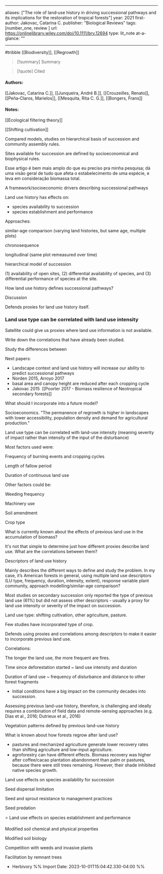   
---
aliases: ["The role of land‐use history in driving successional pathways and its implications for the restoration of tropical forests"] 
year: 2021 
first-author: Jakovac, Catarina C.
publisher: "Biological Reviews" 
tags: [number_one, review ]
url: https://onlinelibrary.wiley.com/doi/10.1111/brv.12694 
type: lit_note
at-a-glance: ""

--- 
#tribble
[[Biodiversity]], [[Regrowth]]
>[!summary] Summary

>[!quote] Cited


#### Authors:
[[Jakovac, Catarina C.]], [[Junqueira, André B.]], [[Crouzeilles, Renato]], [[Peña‐Claros, Marielos]], [[Mesquita, Rita C. G.]], [[Bongers, Frans]]
#### Notes:


[[Ecological filtering theory]]

[[Shifting cultivation]]


Compared models, studies on hierarchical basis of succession and community assembly rules. 

Sites available for succession are defined by socioeconomical and biophysical rules. 

Esse artigo é bem mais amplo do que eu preciso pra minha pesquisa; dá uma visão geral de tudo que afeta o estabelecimento de uma espécie, e leva em consideração biomassa total. 

A framework/socioeconomic drivers describing successional pathways 

Land use history has effects on: 

- species availability to succession 
- species establishment and performance 

Approaches: 

similar-age comparison (varying land histories, but same age, multiple plots) 

chronosequence 

longitudinal (same plot remeasured over time) 

hierarchical model of succession 

(1) availability of open sites, (2) differential availability of species, and (3) differential performance of species at the site. 





How land use history defines successional pathways? 

Discussion 

Defends proxies for land use history itself. 
### Land use type can be correlated with land use intensity

Satellite could give us proxies where land use information is not available. 

Write down the correlations that have already been studied. 

Study the differences between 

Next papers: 

- Landscape context and land use history will increase our ability to predict successional pathways 
- Norden 2015, Arroyo 2017 
- basal area and canopy height are reduced after each cropping cycle 
- Jakovac 2015 
[[Poorter 2017 - Biomass resilience of Neotropical secondary forests]]

What should I incorporate into a future model? 

Socioeconomics. "The permanence of regrowth is higher in landscapes with lower accessibility, population density and demand for agricultural production." 

Land use type can be correlated with land-use intensity (meaning severity of impact rather than intensity of the input of the disturbance) 

Most factors used were: 

Frequency of burning events and cropping cycles 

Length of fallow period 

Duration of continuous land use 

Other factors could be: 

Weeding frequency 

Machinery use 

Soil amendment 

Crop type 

What is currently known about the effects of previous land use in the accumulation of biomass? 

It's not that simple to determine just how different proxies describe land use. What are the correlations between them? 

Descriptors of land use history 

Mainly describes the different ways to define and study the problem. In my case, it’s American forests in general, using multiple land use descriptors (LU type, frequency, duration, intensity, extent), response variable plant community, approach modelling/similar-age comparison? 

Most studies on secondary succession only reported the type of previous land use (61%) but did not assess other descriptors - usually a proxy for land use intensity or severity of the impact on succession. 

Land use type: shifting cultivation, other agriculture, pasture. 

Few studies have incorporated type of crop. 

Defends using proxies and correlations among descriptors to make it easier to incorporate previous land use. 

Correlations: 

The longer the land use, the more frequent are fires. 

Time since deforestation started ~ land use intensity and duration 

Duration of land use ~ frequency of disturbance and distance to other forest fragments 

- Initial conditions have a big impact on the community decades into succession. 

Assessing previous land-use history, therefore, is challenging and ideally requires a combination of field data and remote-sensing approaches (e.g. Dias et al., 2016; Dutrieux et al., 2016) 

Vegetation patterns defined by previous land-use history 

What is known about how forests regrow after land use? 

- pastures and mechanized agriculture generate lower recovery rates than shifting agriculture and low-input agriculture. 
- agroforestry can have different effects. Biomass recovery was higher after coffee/cacao plantation abandonment than palm or pastures, because there were still trees remaining. However, their shade inhibited native species growth. 

Land use effects on species availability for succession 

Seed dispersal limitation 

Seed and sprout resistance to management practices 

Seed predation 

⭐ Land use effects on species establishment and performance 

Modified soil chemical and physical properties 

Modified soil biology 

Competition with weeds and invasive plants 

Facilitation by remnant trees 

- Herbivory
%% Import Date: 2023-10-01T15:04:42.330-04:00 %%
